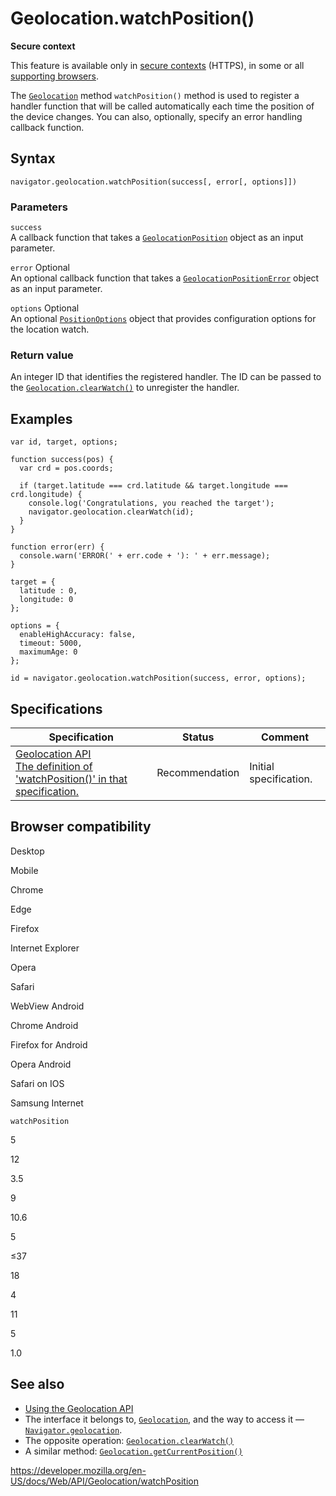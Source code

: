 Geolocation.watchPosition()
===========================

**Secure context**

This feature is available only in [secure contexts](https://developer.mozilla.org/en-US/docs/Web/Security/Secure_Contexts) (HTTPS), in some or all [supporting browsers](#browser_compatibility).

The [`Geolocation`](../geolocation) method `watchPosition()` method is used to register a handler function that will be called automatically each time the position of the device changes. You can also, optionally, specify an error handling callback function.

Syntax
------

    navigator.geolocation.watchPosition(success[, error[, options]])

### Parameters

`success`  
A callback function that takes a [`GeolocationPosition`](../geolocationposition) object as an input parameter.

 `error` <span class="badge inline optional">Optional</span>   
An optional callback function that takes a [`GeolocationPositionError`](../geolocationpositionerror) object as an input parameter.

 `options` <span class="badge inline optional">Optional</span>   
An optional [`PositionOptions`](../positionoptions) object that provides configuration options for the location watch.

### Return value

An integer ID that identifies the registered handler. The ID can be passed to the [`Geolocation.clearWatch()`](clearwatch) to unregister the handler.

Examples
--------

    var id, target, options;

    function success(pos) {
      var crd = pos.coords;

      if (target.latitude === crd.latitude && target.longitude === crd.longitude) {
        console.log('Congratulations, you reached the target');
        navigator.geolocation.clearWatch(id);
      }
    }

    function error(err) {
      console.warn('ERROR(' + err.code + '): ' + err.message);
    }

    target = {
      latitude : 0,
      longitude: 0
    };

    options = {
      enableHighAccuracy: false,
      timeout: 5000,
      maximumAge: 0
    };

    id = navigator.geolocation.watchPosition(success, error, options);

Specifications
--------------

<table><thead><tr class="header"><th>Specification</th><th>Status</th><th>Comment</th></tr></thead><tbody><tr class="odd"><td><a href="https://w3c.github.io/geolocation-api/#dom-geolocation-watchposition">Geolocation API<br />
<span class="small">The definition of 'watchPosition()' in that specification.</span></a></td><td><span class="spec-rec">Recommendation</span></td><td>Initial specification.</td></tr></tbody></table>

Browser compatibility
---------------------

Desktop

Mobile

Chrome

Edge

Firefox

Internet Explorer

Opera

Safari

WebView Android

Chrome Android

Firefox for Android

Opera Android

Safari on IOS

Samsung Internet

`watchPosition`

5

12

3.5

9

10.6

5

≤37

18

4

11

5

1.0

See also
--------

-   [Using the Geolocation API](../geolocation_api/using_the_geolocation_api)
-   The interface it belongs to, [`Geolocation`](../geolocation), and the way to access it — [`Navigator.geolocation`](../navigator/geolocation).
-   The opposite operation: [`Geolocation.clearWatch()`](clearwatch)
-   A similar method: [`Geolocation.getCurrentPosition()`](getcurrentposition)

<a href="https://developer.mozilla.org/en-US/docs/Web/API/Geolocation/watchPosition" class="_attribution-link">https://developer.mozilla.org/en-US/docs/Web/API/Geolocation/watchPosition</a>
